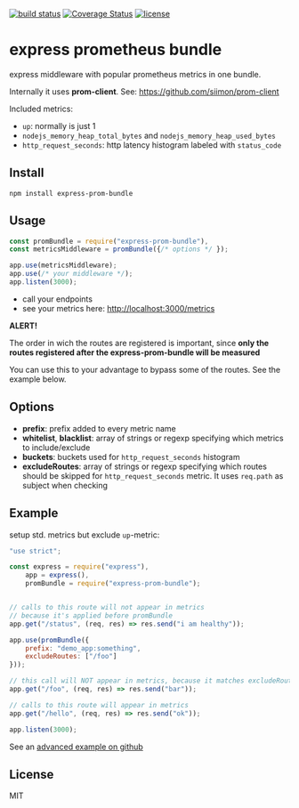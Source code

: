 [![build status](https://travis-ci.org/jochen-schweizer/express-prom-bundle.png)](https://travis-ci.org/jochen-schweizer/express-prom-bundle) [![Coverage Status](https://coveralls.io/repos/github/jochen-schweizer/express-prom-bundle/badge.svg?branch=master)](https://coveralls.io/github/jochen-schweizer/express-prom-bundle?branch=master) [![license](https://img.shields.io/github/license/mashape/apistatus.svg?maxAge=2592000)](https://www.tldrlegal.com/l/mit)

# express prometheus bundle

express middleware with popular prometheus metrics in one bundle.

Internally it uses **prom-client**. See: https://github.com/siimon/prom-client

Included metrics:
    
* `up`: normally is just 1
* `nodejs_memory_heap_total_bytes` and `nodejs_memory_heap_used_bytes`
* `http_request_seconds`: http latency histogram labeled with `status_code`

## Install

```
npm install express-prom-bundle
```

## Usage

```javascript
const promBundle = require("express-prom-bundle"),
const metricsMiddleware = promBundle({/* options */ });

app.use(metricsMiddleware);
app.use(/* your middleware */);
app.listen(3000);
```

* call your endpoints
* see your metrics here: [http://localhost:3000/metrics](http://localhost:3000/metrics)

**ALERT!**

The order in wich the routes are registered is important, since
**only the routes registered after the express-prom-bundle will be measured**

You can use this to your advantage to bypass some of the routes.
See the example below.

## Options

 * **prefix**:  prefix added to every metric name
 * **whitelist**, **blacklist**: array of strings or regexp specifying which metrics to include/exclude
 * **buckets**: buckets used for `http_request_seconds` histogram
 * **excludeRoutes**: array of strings or regexp specifying which routes should be skipped for `http_request_seconds` metric. It uses `req.path` as subject when checking

## Example

setup std. metrics but exclude `up`-metric:

```javascript
"use strict";

const express = require("express"),
    app = express(),
    promBundle = require("express-prom-bundle");


// calls to this route will not appear in metrics
// because it's applied before promBundle
app.get("/status", (req, res) => res.send("i am healthy"));

app.use(promBundle({
    prefix: "demo_app:something",
    excludeRoutes: ["/foo"]
}));

// this call will NOT appear in metrics, because it matches excludeRoutes
app.get("/foo", (req, res) => res.send("bar"));

// calls to this route will appear in metrics
app.get("/hello", (req, res) => res.send("ok"));

app.listen(3000);
```

See an [advanced example on github](https://github.com/jochen-schweizer/express-prom-bundle/blob/master/advanced-example.js)

## License

MIT